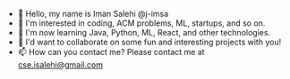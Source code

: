 - 👋 Hello, my name is Iman Salehi @j-imsa
- 👀 I'm interested in coding, ACM problems, ML, startups, and so on.
- 🌱 I'm now learning Java, Python, ML, React, and other technologies.
- 💞️ I'd want to collaborate on some fun and interesting projects with you!
- 📫 How can you contact me? Please contact me at cse.isalehi@gmail.com

<!---
j-imsa/j-imsa is a ✨ special ✨ repository because its `README.md` (this file) appears on your GitHub profile.
You can click the Preview link to take a look at your changes.
--->
